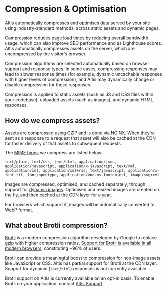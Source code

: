 # Compression & Optimisation
Altis automatically compresses and optimises data served by your site using industry-standard methods, across static assets and dynamic pages.

Compression reduces page load times by reducing overall bandwidth usage, which can also improve SEO performance and as Lighthouse scores. Altis automatically compresses assets on the server, which are uncompressed by the visitor's browser.

Compression algorithms are selected automatically based on browser support and response types. In some cases, compressing responses may lead to slower response times (for example, dynamic uncachable responses with higher levels of compression), and Altis may dynamically change or disable compression for these responses.

Compression is applied to static assets (such as JS and CSS files within your codebase), uploaded assets (such as images), and dynamic HTML responses.

## How do we compress assets?

Assets are compressed using GZIP and is done via NGINX. When they’re sent as a response to a request that asset will also be cached at the CDN for faster delivery of that assets to subsequent requests.

The [MIME types](https://en.wikipedia.org/wiki/Media_type) we compress are listed below.

`text/plain, text/css, text/html, application/json, application/javascript, application/x-javascript, text/xml, application/xml, application/xml+rss, text/javascript, application/x-font-ttf, font/opentype, application/vnd.ms-fontobject, image/svg+xml`

Images are compressed, optimised, and cached separately, through support for [dynamic images](https://docs.altis-dxp.com/media/dynamic-images/). Optimised and resized images are created on the fly, and then cached at the CDN layer for a year.

For browsers which support it, images will be automatically converted to [WebP](https://developers.google.com/speed/webp/) format.

## What about Brotli compression?

[Brotli](https://en.wikipedia.org/wiki/Brotli) is a modern compression algorithm developed by Google to replace gzip with higher compression ratios. [Support for Brotli is available in all modern browsers](https://caniuse.com/brotli), constituting ~96% of users.

Brotli can provide a meaningful boost to compression for non-image assets like JavaScript or CSS. Altis has partial support for Brotli at the CDN layer. Support for dynamic (`text/html`) responses is not currently available.

Brotli support on Altis is currently available on an opt-in basis. To enable Brotli on your application, contact [Altis Support](https://docs.altis-dxp.com/guides/getting-help-with-altis/).
